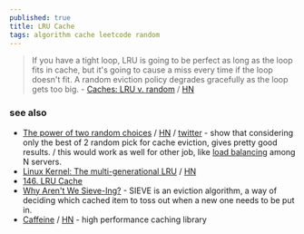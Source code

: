 ```yaml
---
published: true
title: LRU Cache
tags: algorithm cache leetcode random
---
```

> If you have a tight loop, LRU is going to be perfect as long as the loop fits in cache, but it's going to cause a miss every time if the loop doesn't fit. A random eviction policy degrades gracefully as the loop gets too big. - [Caches: LRU v. random](https://danluu.com/2choices-eviction/) / [HN](https://news.ycombinator.com/item?id=39093109)

### see also

- [The power of two random choices](https://brooker.co.za/blog/2012/01/17/two-random.html) / [HN](https://news.ycombinator.com/item?id=39283595) / [twitter](https://twitter.com/GrantSlatton/status/1754912113246798036) - show that considering only the best of 2 random pick for cache eviction, gives pretty good results. / this would work as well for other job, like [load balancing](https://news.ycombinator.com/item?id=37143376) among N servers.
- [Linux Kernel: The multi-generational LRU](https://lwn.net/Articles/851184/) / [HN](https://news.ycombinator.com/item?id=26858752) 
- [146. LRU Cache](https://leetcode.com/problems/lru-cache/)
- [Why Aren't We Sieve-Ing?](https://news.ycombinator.com/item?id=38911740) - SIEVE is an eviction algorithm, a way of deciding which cached item to toss out when a new one needs to be put in.
- [Caffeine](https://adriacabeza.github.io/2024/07/12/caffeine-cache.html) / [HN](https://news.ycombinator.com/item?id=42907488) -  high performance caching library